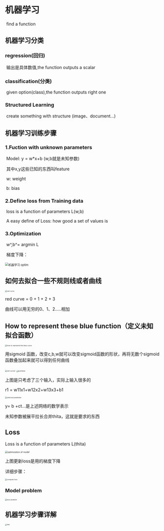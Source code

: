 # 机器学习

​		find a function 

## 	机器学习分类

### 		regression(回归) 

​			输出是具体数值,the function outputs a scalar

### 		classification(分类)

​			given option(class),the function outputs right one

### 		Structured Learning

​			create something with structure (image、document...)

## 	机器学习训练步骤

### 		1.Fuction with unknown parameters

​			 Model: y = w*x+b (w,b就是未知参数)

​			其中x,y这些已知的东西叫feature

​			w: weight

​			b: bias

### 		2.Define loss from Training data

​			loss is a function of parameters L(w,b)

​			A easy define of Loss: how good a set of values is 

### 		3.Optimization 

​			w^,b^= argmin L

​			梯度下降： 

​			<img src="../../picture/%E6%9C%BA%E5%99%A8%E5%AD%A6%E4%B9%A0%20optim.png" alt="机器学习 optim" style="zoom:67%;" />



## 如何去拟合一些不规则线或者曲线

<img src="../picture/red%20curve.png" alt="red curve" style="zoom:38%;" />

red curve = 0 + 1 + 2 + 3



曲线可以用无穷的0、1、2.....相加



## How to represent these blue function（定义未知拟合函数）

<img src="../picture/how%20to%20represent%20this%20blue%20curve.png" alt="how to represent this blue curve" style="zoom:38%;" />

用sigmoid 函数，改变c,b,w就可以改变sigmoid函数的形状，再将无数个sigmoid函数叠加起来就可以得到任何曲线

<img src="../picture/red%20curve2.png" alt="red curve2" style="zoom:38%;" />





<img src="../picture/quanlianjie.png" alt="quanlianjie" style="zoom:33%;" />

上图是只考虑了三个输入，实际上输入很多的

r1 = w11x1+w12x2+w13x3+b1



<img src="../picture/unknow%20parameter.png" alt="unknow parameter" style="zoom:38%;" />

 y= b +ct...是上述网络的数学表示

未知参数被展平拉长合并thita，这就是要求的东西

## Loss

Loss is a function of parameters L(thita)

<img src="../picture/optimization%20of%20model.png" alt="optimization of model" style="zoom:50%;" />

上图更新loss是用的梯度下降

详细步骤：

<img src="../picture/compute%20loss.png" alt="compute loss" style="zoom:38%;" />

### Model problem

<img src="../picture/loss%20problem.png" alt="loss problem" style="zoom:38%;" />







## 机器学习步骤详解



<img src="../picture/step.png" alt="step" style="zoom:33%;" />







 